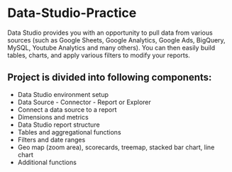 # Data-Studio-Practice
Data Studio provides you with an opportunity to pull data from various sources (such as Google Sheets, Google Analytics, Google Ads, BigQuery, MySQL, Youtube Analytics and many others). You can then easily build tables, charts, and apply various filters to modify your reports.
<br>
## Project is divided into following components:
- Data Studio environment setup
- Data Source - Connector - Report or Explorer
- Connect a data source to a report
- Dimensions and metrics
- Data Studio report structure
- Tables and aggregational functions
- Filters and date ranges
- Geo map (zoom area), scorecards, treemap, stacked bar chart, line chart
- Additional functions
